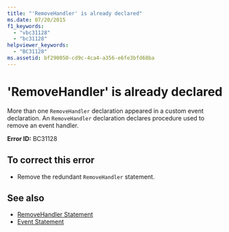 ```yaml
---
title: "'RemoveHandler' is already declared"
ms.date: 07/20/2015
f1_keywords: 
  - "vbc31128"
  - "bc31128"
helpviewer_keywords: 
  - "BC31128"
ms.assetid: bf290050-cd9c-4ca4-a356-e6fe3bfd68ba
---
```

# 'RemoveHandler' is already declared
More than one `RemoveHandler` declaration appeared in a custom event declaration. An `RemoveHandler` declaration declares procedure used to remove an event handler.  
  
 **Error ID:** BC31128  
  
## To correct this error  
  
- Remove the redundant `RemoveHandler` statement.  
  
## See also

- [RemoveHandler Statement](../language-reference/statements/removehandler-statement.md)
- [Event Statement](../language-reference/statements/event-statement.md)
